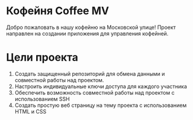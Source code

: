 # Кофейня Coffee MV
Добро пожаловать в нашу кофейню на Московской улице! Проект направлен на создании приложения для управления кофейней.
# Цели проекта
1. Создать защищенный репозиторий для обмена данными и совместной работы над проектом.
2. Настроить индивидуальные ключи доступа для каждого участника
3. Обеспечить возможность совместной работы над проектом с использованием SSH
4. Создать простую веб страницу на тему проекта с использованием HTML и CSS

